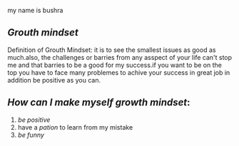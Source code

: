my name is bushra
## *Grouth mindset*
Definition of Grouth Mindset: it is to see the smallest issues as good as much.also, the challenges or barries from any asspect of your life can't stop me and that barries to be a good for my success.if you want to be on the top you have to face many problemes to achive your success in great job in addition be positive as you can.

## *How can I make myself growth mindset*:
1. *be positive*
2. have  a *pation* to learn from my mistake
3. *be funny*
